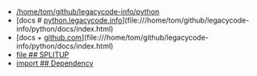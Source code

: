 + [/home/tom/github/legacycode-info/python](file:///home/tom/github/legacycode-info/python/)
+ [docs # [python.legacycode.info](http://python.legacycode.info)](file:///home/tom/github/legacycode-info/python/docs/index.html)
+ [docs + [github.com](http://github.com)](file:///home/tom/github/legacycode-info/python/docs/index.html)
+ [file ## SPLITUP](file:///home/tom/github/legacycode-info/python/file/index.html)
+ [import ## Dependency](file:///home/tom/github/legacycode-info/python/import/index.html)
